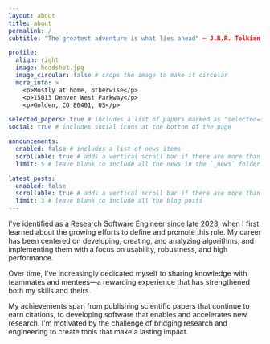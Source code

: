 ```yaml
---
layout: about
title: about
permalink: /
subtitle: "The greatest adventure is what lies ahead" — J.R.R. Tolkien

profile:
  align: right
  image: headshot.jpg
  image_circular: false # crops the image to make it circular
  more_info: >
    <p>Mostly at home, otherwise</p>
    <p>15013 Denver West Parkway</p>
    <p>Golden, CO 80401, US</p>

selected_papers: true # includes a list of papers marked as "selected={true}"
social: true # includes social icons at the bottom of the page

announcements:
  enabled: false # includes a list of news items
  scrollable: true # adds a vertical scroll bar if there are more than 3 news items
  limit: 5 # leave blank to include all the news in the `_news` folder

latest_posts:
  enabled: false
  scrollable: true # adds a vertical scroll bar if there are more than 3 new posts items
  limit: 3 # leave blank to include all the blog posts
---
```


I've identified as a Research Software Engineer since late 2023, when I first learned about the growing efforts to define and promote this role. My career has been centered on developing, creating, and analyzing algorithms, and implementing them with a focus on usability, robustness, and high performance.

Over time, I've increasingly dedicated myself to sharing knowledge with teammates and mentees—a rewarding experience that has strengthened both my skills and theirs.

My achievements span from publishing scientific papers that continue to earn citations, to developing software that enables and accelerates new research. I'm motivated by the challenge of bridging research and engineering to create tools that make a lasting impact.
